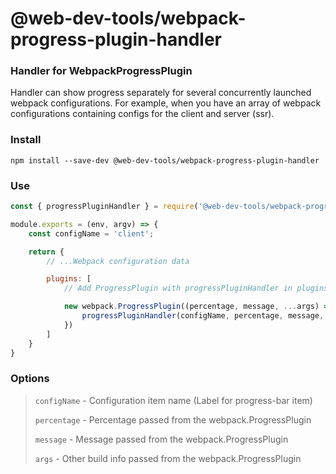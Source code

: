 # @web-dev-tools/webpack-progress-plugin-handler

### Handler for WebpackProgressPlugin

Handler can show progress separately
for several concurrently launched webpack configurations.
For example, when you have an array of webpack configurations
containing configs for the client and server (ssr).

### Install

```shell
npm install --save-dev @web-dev-tools/webpack-progress-plugin-handler
```

### Use

```javascript
const { progressPluginHandler } = require('@web-dev-tools/webpack-progress-plugin-handler');

module.exports = (env, argv) => {
    const configName = 'client';

    return {
        // ...Webpack configuration data

        plugins: [
            // Add ProgressPlugin with progressPluginHandler in plugins

            new webpack.ProgressPlugin((percentage, message, ...args) => {
                progressPluginHandler(configName, percentage, message, args)
            })
        ]
    }
}
```

### Options

> `configName` - Configuration item name (Label for progress-bar item)
>
> `percentage` - Percentage passed from the webpack.ProgressPlugin
>
> `message` - Message passed from the webpack.ProgressPlugin
> 
> `args` - Other build info passed from the webpack.ProgressPlugin
